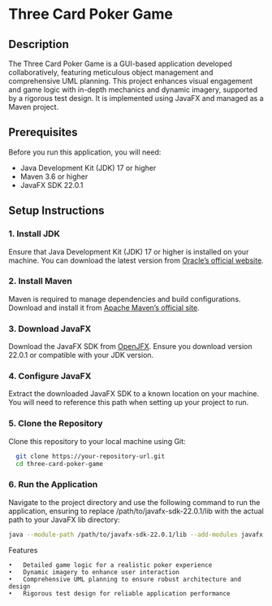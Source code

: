 # Three Card Poker Game

## Description

The Three Card Poker Game is a GUI-based application developed collaboratively, featuring meticulous object management and comprehensive UML planning. This project enhances visual engagement and game logic with in-depth mechanics and dynamic imagery, supported by a rigorous test design. It is implemented using JavaFX and managed as a Maven project.

## Prerequisites

Before you run this application, you will need:
- Java Development Kit (JDK) 17 or higher
- Maven 3.6 or higher
- JavaFX SDK 22.0.1

## Setup Instructions

### 1. Install JDK

Ensure that Java Development Kit (JDK) 17 or higher is installed on your machine. You can download the latest version from [Oracle’s official website](https://www.oracle.com/java/technologies/javase-downloads.html).

### 2. Install Maven

Maven is required to manage dependencies and build configurations. Download and install it from [Apache Maven’s official site](https://maven.apache.org/download.cgi).

### 3. Download JavaFX

Download the JavaFX SDK from [OpenJFX](https://openjfx.io). Ensure you download version 22.0.1 or compatible with your JDK version.

### 4. Configure JavaFX

Extract the downloaded JavaFX SDK to a known location on your machine. You will need to reference this path when setting up your project to run.

### 5. Clone the Repository

Clone this repository to your local machine using Git:

```bash
  git clone https://your-repository-url.git
  cd three-card-poker-game
```
### 6. Run the Application

Navigate to the project directory and use the following command to run the application, ensuring to replace /path/to/javafx-sdk-22.0.1/lib with the actual path to your JavaFX lib directory:

```bash
java --module-path /path/to/javafx-sdk-22.0.1/lib --add-modules javafx.controls,javafx.fxml,javafx.graphics -cp target/ThreeCardPokerGame-0.0.1-SNAPSHOT.jar ThreeCardPokerGame
```
Features

	•	Detailed game logic for a realistic poker experience
	•	Dynamic imagery to enhance user interaction
	•	Comprehensive UML planning to ensure robust architecture and design
	•	Rigorous test design for reliable application performance



